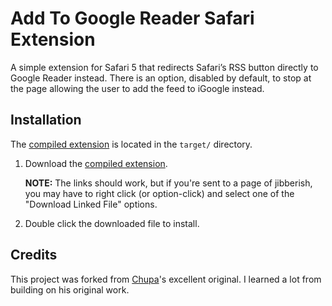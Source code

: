 # Add To Google Reader Safari Extension

A simple extension for Safari 5 that redirects Safari’s RSS button directly to Google Reader instead. There is an option, disabled by default, to stop at the page allowing the user to add the feed to iGoogle instead.

## Installation

The [compiled extension](http://robwilkerson.org/_resources/projects/safari/extensions/AddToGoogle.safariextz) is located in the `target/` directory.

1. Download the [compiled extension](http://robwilkerson.org/_resources/projects/safari/extensions/AddToGoogle.safariextz).

    **NOTE:** The links should work, but if you're sent to a page of jibberish, you may have to right click (or option-click) and select one of the "Download Linked File" options.

1. Double click the downloaded file to install.

## Credits

This project was forked from [Chupa](http://github.com/Chupa)'s excellent original. I learned a lot from building on his original work.
